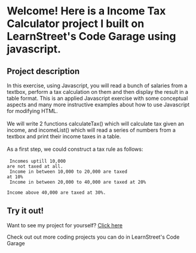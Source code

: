
Welcome! Here is a Income Tax Calculator project I built on LearnStreet's Code Garage using javascript.
===============================================================================================================

Project description
-------------------------

In this exercise, using Javascript, you will read a bunch of salaries from a textbox, perform a tax calculation on them and then display the result in a table format. This is an applied Javascript exercise with some conceptual aspects and many more instructive examples about how to use Javascript for modifying HTML.<br>
<br>
We will write 2 functions calculateTax() which will calculate tax given an income, and incomeList() which will read a series of numbers from a textbox and print their income taxes in a table.<br>
<br>
As a first step, we could construct a tax rule as follows:<br>
<br><code>
Incomes uptill 10,000 are not taxed at all.<br>
Income in between 10,000 to 20,000 are taxed at 10%<br>
Income in between 20,000 to 40,000 are taxed at 20%<br>
Income above 40,000 are taxed at 30%.</code><br>

Try it out!
--------------

Want to see my project for yourself? [Click here](http://www.learnstreet.com//view_profile/51c89d7576b99c7cca00018f/project)

Check out out more coding projects you can do in LearnStreet's Code Garage
		
